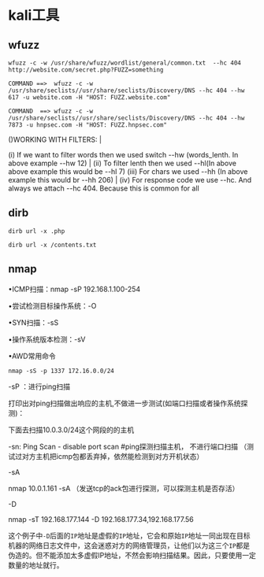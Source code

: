 # kali工具

## wfuzz

`wfuzz -c -w /usr/share/wfuzz/wordlist/general/common.txt  --hc 404 http://website.com/secret.php?FUZZ=something`

`COMMAND ==>  wfuzz -c -w /usr/share/seclists//usr/share/seclists/Discovery/DNS --hc 404 --hw 617 -u website.com -H "HOST: FUZZ.website.com"`

`COMMAND  ==> wfuzz -c -w /usr/share/seclists//usr/share/seclists/Discovery/DNS --hc 404 --hw 7873 -u hnpsec.com -H "HOST: FUZZ.hnpsec.com"`

()WORKING WITH FILTERS:                                                                               |   

(i) If we want to filter words then we used switch --hw (words_lenth. In above example --hw 12)        |
(ii) To filter lenth then we used --hl(In above above example this would be --hl 7)
(iii) For chars we used --hh (In above example this would br --hh 206)                                 |
(iv) For response code we use --hc. And always we attach --hc 404. Because this is common for all

## dirb

`dirb url -x .php`

`dirb url -x /contents.txt`

## nmap

•ICMP扫描：nmap  -sP 192.168.1.100-254

•尝试检测目标操作系统：-O

•SYN扫描：-sS

•操作系统版本检测：-sV

•AWD常用命令

	nmap -sS -p 1337 172.16.0.0/24

-sP ：进行ping扫描

打印出对ping扫描做出响应的主机,不做进一步测试(如端口扫描或者操作系统探测)： 

下面去扫描10.0.3.0/24这个网段的的主机

-sn:  Ping Scan - disable port scan  #ping探测扫描主机， 不进行端口扫描 （测试过对方主机把icmp包都丢弃掉，依然能检测到对方开机状态）

-sA

nmap 10.0.1.161 -sA （发送tcp的ack包进行探测，可以探测主机是否存活）

-D 

 nmap -sT 192.168.177.144 -D 192.168.177.34,192.168.177.56 

 这个例子中`-D`后面的`IP`地址是虚假的`IP`地址，它会和原始`IP`地址一同出现在目标机器的网络日志文件中，这会迷惑对方的网络管理员，让他们以为这三个`IP`都是伪造的。但不能添加太多虚假IP地址，不然会影响扫描结果。因此，只要使用一定数量的地址就行。 